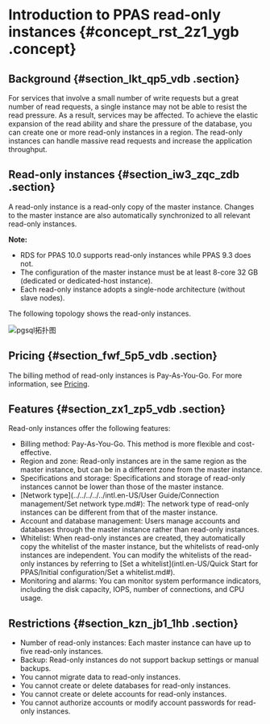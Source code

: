 # Introduction to PPAS read-only instances {#concept_rst_2z1_ygb .concept}

## Background {#section_lkt_qp5_vdb .section}

For services that involve a small number of write requests but a great number of read requests, a single instance may not be able to resist the read pressure. As a result, services may be affected. To achieve the elastic expansion of the read ability and share the pressure of the database, you can create one or more read-only instances in a region. The read-only instances can handle massive read requests and increase the application throughput.

## Read-only instances {#section_iw3_zqc_zdb .section}

A read-only instance is a read-only copy of the master instance. Changes to the master instance are also automatically synchronized to all relevant read-only instances.

**Note:** 

-   RDS for PPAS 10.0 supports read-only instances while PPAS 9.3 does not.
-   The configuration of the master instance must be at least 8-core 32 GB \(dedicated or dedicated-host instance\).
-   Each read-only instance adopts a single-node architecture \(without slave nodes\).

The following topology shows the read-only instances.

![pgsql拓扑图](http://static-aliyun-doc.oss-cn-hangzhou.aliyuncs.com/assets/img/134807/155228068340410_en-US.png)

## Pricing {#section_fwf_5p5_vdb .section}

The billing method of read-only instances is Pay-As-You-Go. For more information, see [Pricing](https://www.alibabacloud.com/product/apsaradb-for-rds?spm=a3c0i.7938564.220486.8.10521d15K8Buqg#pricing).

## Features {#section_zx1_zp5_vdb .section}

Read-only instances offer the following features:

-   Billing method: Pay-As-You-Go. This method is more flexible and cost-effective.
-   Region and zone: Read-only instances are in the same region as the master instance, but can be in a different zone from the master instance.
-   Specifications and storage: Specifications and storage of read-only instances cannot be lower than those of the master instance.
-   [Network type](../../../../../intl.en-US/User Guide/Connection management/Set network type.md#): The network type of read-only instances can be different from that of the master instance.
-   Account and database management: Users manage accounts and databases through the master instance rather than read-only instances.
-   Whitelist: When read-only instances are created, they automatically copy the whitelist of the master instance, but the whitelists of read-only instances are independent. You can modify the whitelists of the read-only instances by referring to [Set a whitelist](intl.en-US/Quick Start for PPAS/Initial configuration/Set a whitelist.md#).
-   Monitoring and alarms: You can monitor system performance indicators, including the disk capacity, IOPS, number of connections, and CPU usage.

## Restrictions {#section_kzn_jb1_1hb .section}

-   Number of read-only instances: Each master instance can have up to five read-only instances.
-   Backup: Read-only instances do not support backup settings or manual backups.
-   You cannot migrate data to read-only instances.
-   You cannot create or delete databases for read-only instances.
-   You cannot create or delete accounts for read-only instances.
-   You cannot authorize accounts or modify account passwords for read-only instances.

